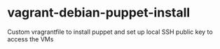 # vagrant-debian-puppet-install
Custom vragrantfile to install puppet and set up local SSH public key to access the VMs

